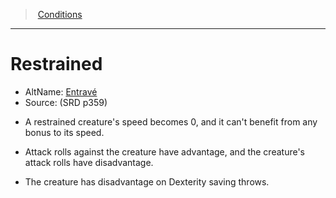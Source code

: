 ﻿---
!GenericItem
Name: Restrained
Id: conditions_vo.md#restrained
ParentLink: conditions_vo.md#conditions
ParentName: Conditions
NameLevel: 1
AltName: '[Entravé](hd_conditions_entrave.md)'
Source: (SRD p359)
Attributes: {}
---
> [Conditions](srd_conditions.md)

---

# Restrained

- AltName: [Entravé](hd_conditions_entrave.md)
- Source: (SRD p359)

* A restrained creature's speed becomes 0, and it can't benefit from any bonus to its speed.

* Attack rolls against the creature have advantage, and the creature's attack rolls have disadvantage.

* The creature has disadvantage on Dexterity saving throws.

